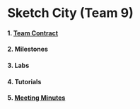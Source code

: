 # Sketch City (Team 9)
#### 1. [Team Contract](contract.md)
#### 2. Milestones
#### 3. Labs
#### 4. Tutorials
#### 5. [Meeting Minutes](minutes/minutes.md)
